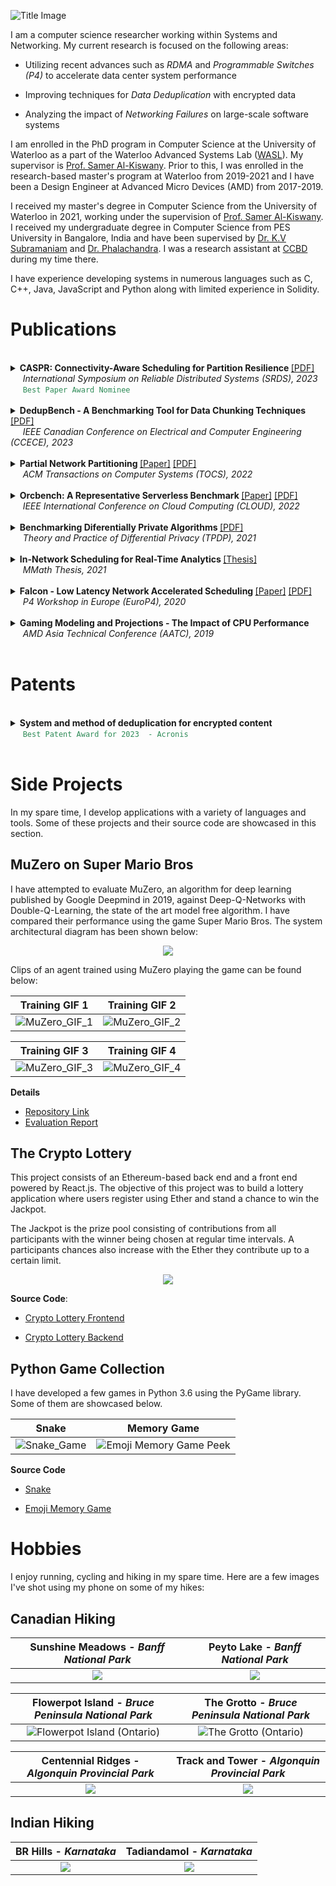 ![Title Image](Title_Image_2.jpg)

I am a computer science researcher working within Systems and Networking. My current research is focused on the following areas:
  - Utilizing recent advances such as _RDMA_ and _Programmable Switches (P4)_ to accelerate data center system performance
      
  - Improving techniques for _Data Deduplication_ with encrypted data
   
  - Analyzing the impact of _Networking Failures_ on large-scale software systems
  
I am enrolled in the PhD program in Computer Science at the University of Waterloo as a part of the Waterloo Advanced Systems Lab ([WASL](https://wasl.uwaterloo.ca/)). My supervisor is [Prof. Samer Al-Kiswany](https://cs.uwaterloo.ca/~alkiswan/index.html). Prior to this, I was enrolled in the research-based master's program at Waterloo from 2019-2021 and I have been a Design Engineer at Advanced Micro Devices (AMD) from 2017-2019. 

I received my master's degree in Computer Science from the University of Waterloo in 2021, working under the supervision of  [Prof. Samer Al-Kiswany](https://cs.uwaterloo.ca/~alkiswan/index.html). I received my undergraduate degree in Computer Science from PES University in Bangalore, India and have been supervised by [Dr. K.V Subramaniam](https://www.linkedin.com/in/kalsubra/?originalSubdomain=in) and [Dr. Phalachandra](https://staff.pes.edu/nm1313). I was a research assistant at [CCBD](http://research.pes.edu/cloud-computing-big-data/) during my time there.

I have experience developing systems in numerous languages such as C, C++, Java, JavaScript and Python along with limited experience in Solidity.

# Publications

<br>
<details> <summary> 
  <strong> CASPR: Connectivity-Aware Scheduling for Partition Resilience </strong> <a href="https://cs.uwaterloo.ca/~alkiswan/papers/CASRP_SRDS23.pdf">[PDF]</a> <br>  
    &nbsp;&nbsp;&nbsp;&nbsp;&nbsp;<em>International Symposium on Reliable Distributed Systems (SRDS), 2023</em> <br>
  &nbsp;&nbsp;&nbsp;&nbsp;&nbsp;<code style="color:seagreen">Best Paper Award Nominee</code>
</summary>
  
  &nbsp;&nbsp;&nbsp;&nbsp;&nbsp;&nbsp;&nbsp;&nbsp; Sara Qunaibi, _Sreeharsha Udayashankar_ and Samer Al-Kiswany
</details>

<br>
<details> <summary> 
   <strong>DedupBench - A Benchmarking Tool for Data Chunking Techniques </strong><a href="https://cs.uwaterloo.ca/~alkiswan/papers/DedupBench_CCECE23.pdf">[PDF]</a><br>    
   &nbsp;&nbsp;&nbsp;&nbsp;&nbsp;<em>IEEE Canadian Conference on Electrical and Computer Engineering (CCECE), 2023</em>
  </summary>
  
  &nbsp;&nbsp;&nbsp;&nbsp;&nbsp;&nbsp;&nbsp;&nbsp; Alan Liu, Abdelrahman Ba'ba', _Sreeharsha Udayashankar_ and Samer Al-Kiswany
</details>
<br>

<details> <summary> 
  <strong> Partial Network Partitioning </strong> <a href="https://dl.acm.org/doi/10.1145/3576192">[Paper]</a> <a href="https://dl.acm.org/doi/pdf/10.1145/3576192">[PDF]</a><br>
  &nbsp;&nbsp;&nbsp;&nbsp;&nbsp;<em>ACM Transactions on Computer Systems (TOCS), 2022</em>
</summary>
  
  &nbsp;&nbsp;&nbsp;&nbsp;&nbsp;&nbsp;&nbsp;&nbsp;Basil Alkhatib, _Sreeharsha Udayashankar_, Sara Qunaibi, Ahmed Alquraan, Mohammed Alfatafta, Wael Al-Manasrah, Alex Depoutovitch and Samer Al-Kiswany
</details>
<br>

<details> <summary> 
 <strong> Orcbench: A Representative Serverless Benchmark </strong> <a href="https://ieeexplore.ieee.org/document/9860528")>[Paper]</a> <a href="https://rcs.uwaterloo.ca/~ryan/files/orcbench.pdf">[PDF]</a><br>
  &nbsp;&nbsp;&nbsp;&nbsp;&nbsp;<em>IEEE International Conference on Cloud Computing (CLOUD), 2022</em>
</summary>
 
  &nbsp;&nbsp;&nbsp;&nbsp;&nbsp;&nbsp;&nbsp;&nbsp; Ryan Hancock, _Sreeharsha Udayashankar_, Ali Mashtizadeh and Samer Al-Kiswany
</details>
<br>

<details> <summary> 
 <strong> Benchmarking Diferentially Private Algorithms </strong> <a href="https://tpdp.journalprivacyconfidentiality.org/2021/papers/NingUQKH21.pdf">[PDF]</a><br>
  &nbsp;&nbsp;&nbsp;&nbsp;&nbsp;<em>Theory and Practice of Differential Privacy (TPDP), 2021</em>
</summary>
   
  &nbsp;&nbsp;&nbsp;&nbsp;&nbsp;&nbsp;&nbsp;&nbsp; Huiyi Ning, _Sreeharsha Udayashankar_, Sara Qunaibi, Karl Knopf and Xi He
</details>
<br>

<details> <summary> 
 <strong> In-Network Scheduling for Real-Time Analytics </strong> <a href="https://uwspace.uwaterloo.ca/handle/10012/16922">[Thesis]</a><br>
  &nbsp;&nbsp;&nbsp;&nbsp;&nbsp;<em>MMath Thesis, 2021</em> 
</summary>
  
  &nbsp;&nbsp;&nbsp;&nbsp;&nbsp;&nbsp;&nbsp;&nbsp; _Sreeharsha Udayashankar_
</details>
<br>

<details> <summary>
 <strong> Falcon - Low Latency Network Accelerated Scheduling </strong> <a href="https://dl.acm.org/doi/10.1145/3426744.3431322">[Paper]</a> <a href="https://cs.uwaterloo.ca/~alkiswan/papers/Falcon-EuroP420.pdf">[PDF]</a><br>  
&nbsp;&nbsp;&nbsp;&nbsp;&nbsp;<em>P4 Workshop in Europe (EuroP4), 2020</em>
  
</summary>
  
  &nbsp;&nbsp;&nbsp;&nbsp;&nbsp;&nbsp;&nbsp;&nbsp; Ibrahim Kettaneh, _Sreeharsha Udayashankar_, Ashraf Abdel-Hadi, Robin Grosman and Samer Al-Kiswany
</details>
<br>

<details> <summary> 
 <strong> Gaming Modeling and Projections - The Impact of CPU Performance </strong><br>
  &nbsp;&nbsp;&nbsp;&nbsp;&nbsp;<em>AMD Asia Technical Conference (AATC), 2019</em>
</summary>
  
  &nbsp;&nbsp;&nbsp;&nbsp;&nbsp;&nbsp;&nbsp;&nbsp; _Sreeharsha Udayashankar_, Saumya Chandra and Don Cherepacha
</details>
<br>

# Patents

<br>
<details> 
  <summary>
    <strong> System and method of deduplication for encrypted content </strong> <br>
    &nbsp;&nbsp;&nbsp;&nbsp;&nbsp;<code style="color:seagreen">Best Patent Award for 2023  - Acronis</code>
  </summary>
  
  &nbsp;&nbsp;&nbsp;&nbsp;&nbsp;&nbsp;&nbsp;&nbsp;_Sreeharsha Udayashankar_, Abdelrahman Ba'ba', Samer Al-Kiswany, Serg Bell and Stanislav Protasov
</details>
<br>

# Side Projects

In my spare time, I develop applications with a variety of languages and tools. Some of these projects and their source code are showcased in this section.

## MuZero on Super Mario Bros

I have attempted to evaluate MuZero, an algorithm for deep learning published by Google Deepmind in 2019, against Deep-Q-Networks with Double-Q-Learning, the state of the art model free algorithm. I have compared their performance using the game Super Mario Bros. The system architectural diagram has been shown below:

  <p align="center">
    <img src="MuZero_Architecture.jpg">
  </p>


Clips of an agent trained using MuZero playing the game can be found below:

|  Training GIF 1 |  Training GIF 2 |
:-------------------------:|:-------------------------:
| ![MuZero_GIF_1](MuZero_Mario_GIF_1.gif) | ![MuZero_GIF_2](MuZero_Mario_GIF_2.gif) |

| Training GIF 3 | Training GIF 4 |
:-------------------------:|:-------------------------:
| ![MuZero_GIF_3](MuZero_Mario_GIF_3.gif) | ![MuZero_GIF_4](MuZero_Mario_GIF_4.gif) |

**Details**

- [Repository Link](https://github.com/sreeharshau/muzero-super-mario-bros)
- [Evaluation Report](Evaluating_MuZero_Super_Mario_Bros.pdf)

## The Crypto Lottery

This project consists of an Ethereum-based back end and a front end powered by React.js. The objective of this project was to build a lottery application where users register using Ether and stand a chance to win the Jackpot. 

The Jackpot is the prize pool consisting of contributions from all participants with the winner being chosen at regular time intervals. A participants chances also increase with the Ether they contribute up to a certain limit.
 
 <p align="center">
    <img src="LotteryApplication_InformationScreen.png">
  </p>


**Source Code**:

- [Crypto Lottery Frontend](https://github.com/sreeharshau/EthereumLotteryApplication_ReactUI)

- [Crypto Lottery Backend](https://github.com/sreeharshau/EthereumLottery_SmartContract)


## Python Game Collection

I have developed a few games in Python 3.6 using the PyGame library. Some of them are showcased below.

| Snake    | Memory Game    |
:-------------------------:|:-------------------------:
| ![Snake_Game](Snake_TitleImage.jpg) | ![Emoji Memory Game Peek](MemoryGame_CardsActive.png) |

**Source Code**

 - [Snake](https://github.com/sreeharshau/snake-python)

 - [Emoji Memory Game](https://github.com/sreeharshau/memory-game-python)

# Hobbies

I enjoy running, cycling and hiking in my spare time. Here are a few images I've shot using my phone on some of my hikes:

## Canadian Hiking

| Sunshine Meadows - _Banff National Park_ | Peyto Lake - _Banff National Park_  |
:-------------------------:|:-------------------------:
![](Sunshine_Banff.jpg)  |  ![](Peyto_Banff.jpg)

| Flowerpot Island - _Bruce Peninsula National Park_ |   The Grotto - _Bruce Peninsula National Park_  |
:-------------------------:|:-------------------------:
![Flowerpot Island (_Ontario_)](Flowerpot_Bruce.jpg)  |  ![The Grotto (_Ontario_)](Grotto_Bruce.jpg)

| Centennial Ridges - _Algonquin Provincial Park_ |  Track and Tower - _Algonquin Provincial Park_ |
:-------------------------:|:-------------------------:
![](Algonquin_2020_2.jpg)  |  ![](TrackTower_Algonquin.jpg)



## Indian Hiking

BR Hills - _Karnataka_   |  Tadiandamol - _Karnataka_
:-------------------------:|:-------------------------:
![](BRHills_2019.jpg)  |  ![](Tadiandamol_2019.jpg)




